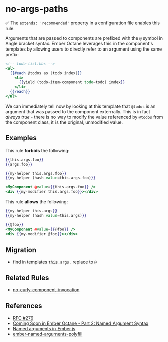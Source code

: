 # no-args-paths

:white_check_mark: The `extends: 'recommended'` property in a configuration file enables this rule.

Arguments that are passed to components are prefixed with the `@` symbol in Angle bracket syntax.
Ember Octane leverages this in the component's templates by allowing users to directly refer to an argument using the same prefix:

```hbs
<!-- todo-list.hbs -->
<ul>
  {{#each @todos as |todo index|}}
    <li>
      {{yield (todo-item-component todo=todo) index}}
    </li>
  {{/each}}
</ul>
```

We can immediately tell now by looking at this template that `@todos` is an argument that was passed to the component externally. This is in fact _always true_ - there is no way to modify the value referenced by `@todos` from the component class, it is the original, unmodified value.

## Examples

This rule **forbids** the following:

```hbs
{{this.args.foo}}
{{args.foo}}
```

```hbs
{{my-helper this.args.foo}}
{{my-helper (hash value=this.args.foo)}}
```

```hbs
<MyComponent @value={{this.args.foo}} />
<div {{my-modifier this.args.foo}}></div>
```

This rule **allows** the following:

```hbs
{{my-helper this.args}}
{{my-helper (hash value=this.args)}}
```

```hbs
{{@foo}}
<MyComponent @value={{@foo}} />
<div {{my-modifier @foo}}></div>
```

## Migration

* find in templates `this.args.` replace to `@`

## Related Rules

* [no-curly-component-invocation](no-curly-component-invocation.md)

## References

* [RFC #276](https://github.com/emberjs/rfcs/blob/master/text/0276-named-args.md)
* [Coming Soon in Ember Octane - Part 2: Named Argument Syntax](https://www.pzuraq.com/coming-soon-in-ember-octane-part-2-angle-brackets-and-named-arguments/#namedargumentsyntax)
* [Named arguments in Ember.js](https://www.balinterdi.com/blog/named-arguments-in-ember-js/)
* [ember-named-arguments-polyfill](https://github.com/rwjblue/ember-named-arguments-polyfill)
